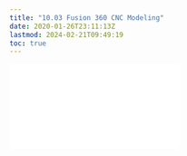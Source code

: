 ```yaml
---
title: "10.03 Fusion 360 CNC Modeling"
date: 2020-01-26T23:11:13Z
lastmod: 2024-02-21T09:49:19
toc: true
---
```


![Link to included file contents](../../../../3d-modeling/fusion-360/cnc-modeling-fusion-360.md)
